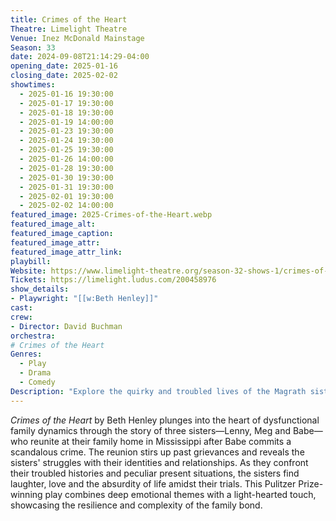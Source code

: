 ```yaml
---
title: Crimes of the Heart
Theatre: Limelight Theatre
Venue: Inez McDonald Mainstage
Season: 33
date: 2024-09-08T21:14:29-04:00
opening_date: 2025-01-16
closing_date: 2025-02-02
showtimes:
  - 2025-01-16 19:30:00
  - 2025-01-17 19:30:00
  - 2025-01-18 19:30:00
  - 2025-01-19 14:00:00
  - 2025-01-23 19:30:00
  - 2025-01-24 19:30:00
  - 2025-01-25 19:30:00
  - 2025-01-26 14:00:00
  - 2025-01-28 19:30:00
  - 2025-01-30 19:30:00
  - 2025-01-31 19:30:00
  - 2025-02-01 19:30:00
  - 2025-02-02 14:00:00
featured_image: 2025-Crimes-of-the-Heart.webp
featured_image_alt: 
featured_image_caption: 
featured_image_attr: 
featured_image_attr_link: 
playbill:
Website: https://www.limelight-theatre.org/season-32-shows-1/crimes-of-the-heart
Tickets: https://limelight.ludus.com/200458976
show_details: 
- Playwright: "[[w:Beth Henley]]"
cast:
crew:
- Director: David Buchman
orchestra:
# Crimes of the Heart
Genres:
  - Play
  - Drama
  - Comedy
Description: "Explore the quirky and troubled lives of the Magrath sisters in Mississippi, where family secrets and personal crises collide with warmth and wit."
---
```

*Crimes of the Heart* by Beth Henley plunges into the heart of dysfunctional family dynamics through the story of three sisters—Lenny, Meg and Babe—who reunite at their family home in Mississippi after Babe commits a scandalous crime. The reunion stirs up past grievances and reveals the sisters' struggles with their identities and relationships. As they confront their troubled histories and peculiar present situations, the sisters find laughter, love and the absurdity of life amidst their trials. This Pulitzer Prize-winning play combines deep emotional themes with a light-hearted touch, showcasing the resilience and complexity of the family bond.